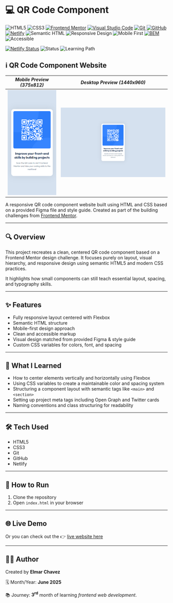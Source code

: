 # 💻 QR Code Component

![HTML5](https://img.shields.io/badge/HTML5-E34F26?style=for-the-badge&logo=html5&logoColor=white)
![CSS3](https://img.shields.io/badge/CSS3-1572B6?style=for-the-badge&logo=css3&logoColor=white)
[![Frontend Mentor](https://img.shields.io/badge/Frontend%20Mentor-3e54a3?style=for-the-badge&logo=frontendmentor&logoColor=white)](https://www.frontendmentor.io/)
[![Visual Studio Code](https://img.shields.io/badge/VS%20Code-007ACC?style=for-the-badge&logo=visual-studio-code&logoColor=white)](https://code.visualstudio.com/)
[![Git](https://img.shields.io/badge/Git-F05032?style=for-the-badge&logo=git&logoColor=white)](https://git-scm.com/)
[![GitHub](https://img.shields.io/badge/GitHub-181717?style=for-the-badge&logo=github&logoColor=white)](https://github.com/)
[![Netlify](https://img.shields.io/badge/Netlify-00C7B7?style=for-the-badge&logo=netlify&logoColor=white)](https://www.netlify.com/)
![Semantic HTML](https://img.shields.io/badge/Semantic%20HTML-ff9800?style=for-the-badge)
![Responsive Design](https://img.shields.io/badge/Responsive%20Design-2196F3?style=for-the-badge&logo=responsive&logoColor=white)
![Mobile First](https://img.shields.io/badge/Mobile--First-Design-orange?style=for-the-badge)
[![BEM](https://img.shields.io/badge/BEM-Style-blue?style=for-the-badge)](https://getbem.com/)
![Accessible](https://img.shields.io/badge/Accessibility-A11Y-0052cc?style=for-the-badge)

[![Netlify Status](https://api.netlify.com/api/v1/badges/ba085236-0b59-4371-b613-5f4c9c9503d9/deploy-status)](https://qr-code-component-fm-jiro.netlify.app/)
![Status](https://img.shields.io/badge/status-complete-brightgreen)
![Learning Path](https://img.shields.io/badge/learning%20path-month%203-blue)

## ℹ️ QR Code Component Website

| _Mobile Preview (375x812)_                       | _Desktop Preview (1440x960)_                        |
| ------------------------------------------------ | --------------------------------------------------- |
| ![Mobile](./img/site-preview-mobile_375x812.png) | ![Desktop](./img/site-preview-desktop_1440x960.png) |

A responsive QR code component website built using HTML and CSS based on a provided Figma file and style guide. Created as part of the building challenges from [Frontend Mentor](https://www.frontendmentor.io/).

---

## 🔍 Overview

This project recreates a clean, centered QR code component based on a Frontend Mentor design challenge. It focuses purely on layout, visual hierarchy, and responsive design using semantic HTML5 and modern CSS practices.

It highlights how small components can still teach essential layout, spacing, and typography skills.

---

## ✨ Features

- Fully responsive layout centered with Flexbox
- Semantic HTML structure
- Mobile-first design approach
- Clean and accessible markup
- Visual design matched from provided Figma & style guide
- Custom CSS variables for colors, font, and spacing

---

## 🧠 What I Learned

- How to center elements vertically and horizontally using Flexbox
- Using CSS variables to create a maintainable color and spacing system
- Structuring a component layout with semantic tags like `<main>` and `<section>`
- Setting up project meta tags including Open Graph and Twitter cards
- Naming conventions and class structuring for readability

---

## 🛠️ Tech Used

- HTML5
- CSS3
- Git
- GitHub
- Netlify

---

## 🚀 How to Run

1. Clone the repository
2. Open `index.html` in your browser

---

## 🌐 Live Demo

Or you can check out the 👉 [live website here](https://qr-code-component-fm-jiro.netlify.app/)

---

## 🧑‍💻 Author

Created by **Elmar Chavez**

🗓️ Month/Year: **June 2025**

📚 Journey: **3<sup>rd</sup>** month of learning _frontend web development_.
